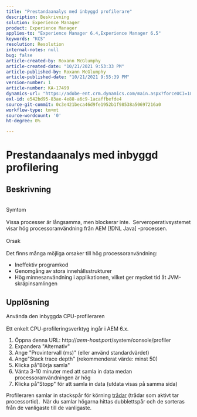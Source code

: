 ```yaml
---
title: "Prestandaanalys med inbyggd profilerare"
description: Beskrivning
solution: Experience Manager
product: Experience Manager
applies-to: "Experience Manager 6.4,Experience Manager 6.5"
keywords: "KCS"
resolution: Resolution
internal-notes: null
bug: false
article-created-by: Roxann McGlumphy
article-created-date: "10/21/2021 9:53:33 PM"
article-published-by: Roxann McGlumphy
article-published-date: "10/21/2021 9:55:39 PM"
version-number: 1
article-number: KA-17499
dynamics-url: "https://adobe-ent.crm.dynamics.com/main.aspx?forceUCI=1&pagetype=entityrecord&etn=knowledgearticle&id=05e3864f-b932-ec11-b6e5-000d3a5ba97a"
exl-id: e542bd95-83ae-4e88-a6c9-1acaffbefde4
source-git-commit: 0c3e421beca46d9fe1952b1f98538a50697216a0
workflow-type: tm+mt
source-wordcount: '0'
ht-degree: 0%

---
```


# Prestandaanalys med inbyggd profilering

## Beskrivning

<br>Symtom<br><br>
Vissa processer är långsamma, men blockerar inte.  Serveroperativsystemet visar hög processoranvändning från AEM [!DNL Java] -processen.
<br><br>Orsak<br><br>
Det finns många möjliga orsaker till hög processoranvändning:

- Ineffektiv programkod
- Genomgång av stora innehållsstrukturer
- Hög minnesanvändning i applikationen, vilket ger mycket tid åt JVM-skräpinsamlingen



## Upplösning

Använda den inbyggda CPU-profileraren<br><br>
Ett enkelt CPU-profileringsverktyg ingår i AEM 6.x.

1. Öppna denna URL: http://*aem-host:port*/system/console/profiler
2. Expandera &quot;Alternativ&quot;
3. Ange &quot;Provintervall (ms)&quot; (eller använd standardvärdet)
4. Ange&quot;Stack trace depth&quot; (rekommenderat värde: minst 50)
5. Klicka på&quot;Börja samla&quot;
6. Vänta 3-10 minuter med att samla in data medan processoranvändningen är hög
7. Klicka på&quot;Stopp&quot; för att samla in data (utdata visas på samma sida)


Profileraren samlar in stackspår för körning [trådar](https://docs.oracle.com/javase/tutorial/essential/concurrency/threads.html) (trådar som aktivt tar processortid).  När du samlar högarna hittas dubblettspår och de sorteras från de vanligaste till de vanligaste.
